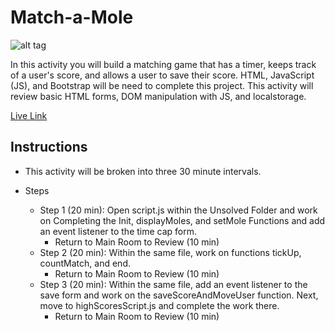# Match-a-Mole

![alt tag](https://calebcruminstructor.github.io/Match-a-Mole//assets/img/geeky_mole.jpg)

In this activity you will build a matching game that has a timer, keeps track of a user's score, and allows a user to save their score. HTML, JavaScript (JS), and Bootstrap will be need to complete this project. This activity will review basic HTML forms, DOM manipulation with JS, and localstorage.

[Live Link](https://calebcruminstructor.github.io/Match-a-Mole/)

## Instructions

- This activity will be broken into three 30 minute intervals.

- Steps

  - Step 1 (20 min): Open script.js within the Unsolved Folder and work on Completing the Init, displayMoles, and setMole Functions and add an event listener to the time cap form.
    - Return to Main Room to Review (10 min)
  - Step 2 (20 min): Within the same file, work on functions tickUp, countMatch, and end.
    - Return to Main Room to Review (10 min)
  - Step 3 (20 min): Within the same file, add an event listener to the save form and work on the saveScoreAndMoveUser function. Next, move to highScoresScript.js and complete the work there.
    - Return to Main Room to Review (10 min)
